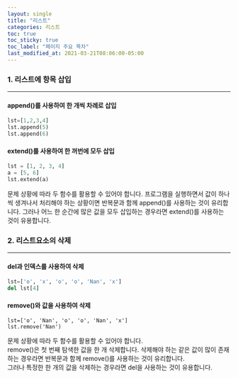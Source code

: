 ```yaml
---
layout: single
title: "리스트"
categories: 리스트
toc: true
toc_sticky: true
toc_label: "페이지 주요 목차"
last_modified_at: 2021-03-21T08:06:00-05:00
---
```


### 1. 리스트에 항목 삽입
---

#### append()를 사용하여 한 개씩 차례로 삽입
~~~python
lst=[1,2,3,4]
lst.append(5)
lst.append(6)
~~~
#### extend()를 사용하여 한 꺼번에 모두 삽입
~~~python
lst = [1, 2, 3, 4]
a = [5, 6]
lst.extend(a)
~~~
문제 상황에 따라 두 함수를 활용할 수 있어야 합니다. 프로그램을 실행하면서 값이 하나씩 생겨나서 처리해야 하는 상황이면 반복문과 함께 append()를 사용하는 것이 유리합니다. 그러나 어느 한 순간에 많은 값을 모두 삽입하는 경우라면 extend()를 사용하는 것이 유용합니다.<p>

### 2. 리스트요소의 삭제
---

#### del과 인덱스를 사용하여 삭제
~~~python
lst=['o', 'x', 'o', 'o', 'Nan', 'x']
del lst[4]
~~~
#### remove()와 값을 사용하여 삭제
~~~pythoon
lst=['o', 'Nan', 'o', 'o', 'Nan', 'x']
lst.remove('Nan')
~~~
문제 상황에 따라 두 함수를 활용할 수 있어야 합니다.  
remove()은 첫 번째 탐색한 값을 한 개 삭제합니다. 삭제해야 하는 같은 값이 많이 존재하는 경우라면 반복문과 함께 remove()를 사용하는 것이 유리합니다.  
그러나 특정한 한 개의 값을 삭제하는 경우라면 del을 사용하는 것이 유용합니다. 

